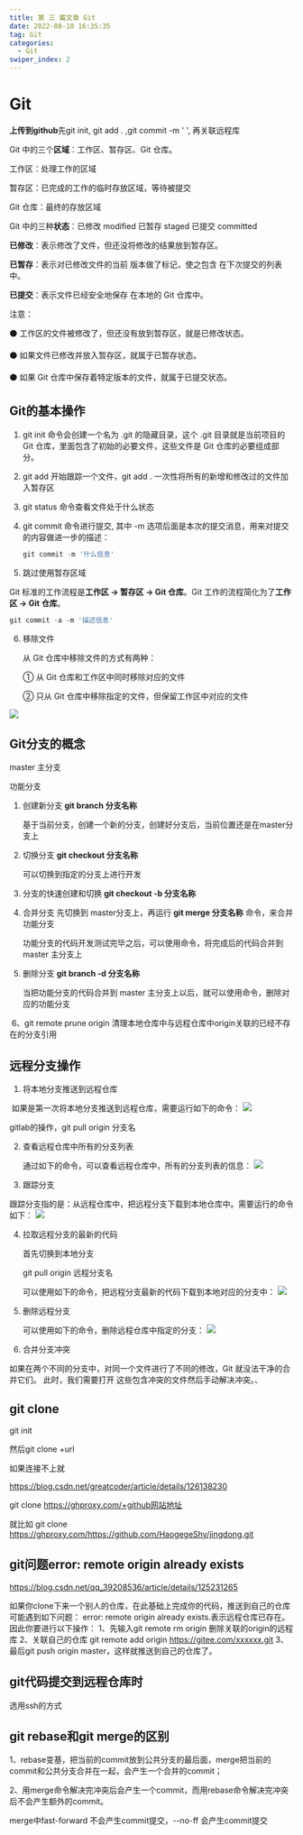 ```yaml
---
title: 第 三 篇文章 Git
date: 2022-08-10 16:35:35
tag: Git
categories: 
  - Git
swiper_index: 2
---
```


# Git

**上传到github**先git init, git add . ,git commit -m ' ', 再关联远程库

Git 中的三个**区域**：工作区、暂存区、Git 仓库。

工作区：处理工作的区域

暂存区：已完成的工作的临时存放区域，等待被提交

Git 仓库：最终的存放区域

Git 中的三种**状态**：已修改 modified 已暂存 staged 已提交 committed

**已修改**：表示修改了文件，但还没将修改的结果放到暂存区。

**已暂存**：表示对已修改文件的当前 版本做了标记，使之包含 在下次提交的列表中。

**已提交**：表示文件已经安全地保存 在本地的 Git 仓库中。

注意：

⚫ 工作区的文件被修改了，但还没有放到暂存区，就是已修改状态。

⚫ 如果文件已修改并放入暂存区，就属于已暂存状态。

⚫ 如果 Git 仓库中保存着特定版本的文件，就属于已提交状态。

## Git的基本操作

1. git init 命令会创建一个名为 .git 的隐藏目录，这个 .git 目录就是当前项目的 Git 仓库，里面包含了初始的必要文件，这些文件是 Git 仓库的必要组成部分。

2. git add 开始跟踪一个文件，git add . 一次性将所有的新增和修改过的文件加入暂存区

3. git status 命令查看文件处于什么状态

4. git commit 命令进行提交, 其中 -m 选项后面是本次的提交消息，用来对提交的内容做进一步的描述：

   ```js
   git commit -m '什么信息'	
   ```

5. 跳过使用暂存区域

Git 标准的工作流程是**工作区 → 暂存区 → Git 仓库**。Git 工作的流程简化为了**工作区 → Git 仓库**。

```js
git commit -a -m '描述信息'
```

6. 移除文件

   从 Git 仓库中移除文件的方式有两种： 

   ① 从 Git 仓库和工作区中同时移除对应的文件 

   ② 只从 Git 仓库中移除指定的文件，但保留工作区中对应的文件

![](/img/articles/image-20221025163441508.png)

## Git分支的概念

master 主分支

功能分支

1. 创建新分支       **git branch 分支名称**  

   基于当前分支，创建一个新的分支，创建好分支后，当前位置还是在master分支上

2. 切换分支     **git checkout 分支名称**     

   可以切换到指定的分支上进行开发

3. 分支的快速创建和切换  **git checkout -b 分支名称**

4. 合并分支   先切换到 master分支上，再运行 **git merge 分支名称** 命令，来合并功能分支

   功能分支的代码开发测试完毕之后，可以使用命令，将完成后的代码合并到 master 主分支上

5. 删除分支 **git branch -d 分支名称**

   当把功能分支的代码合并到 master 主分支上以后，就可以使用命令，删除对应的功能分支

​	6、git remote prune origin 清理本地仓库中与远程仓库中origin关联的已经不存在的分支引用

## 远程分支操作

1. 将本地分支推送到远程仓库

​		如果是第一次将本地分支推送到远程仓库，需要运行如下的命令：
![](/img/articles/image-20221025164401144.png)


gitlab的操作，git pull origin 分支名



2. 查看远程仓库中所有的分支列表

   通过如下的命令，可以查看远程仓库中，所有的分支列表的信息：
![](/img/articles/image-20221025164457908.png)


3. 跟踪分支

​		跟踪分支指的是：从远程仓库中，把远程分支下载到本地仓库中。需要运行的命令如下：
![](/img/articles/image-20221025164539512.png)


4. 拉取远程分支的最新的代码

   首先切换到本地分支

   git pull origin 远程分支名

   可以使用如下的命令，把远程分支最新的代码下载到本地对应的分支中：
![](/img/articles/image-20221025164618940.png)


5. 删除远程分支

   可以使用如下的命令，删除远程仓库中指定的分支：
![](/img/articles/image-20221025164652215.png)

6. 合并分支冲突

如果在两个不同的分支中，对同一个文件进行了不同的修改，Git 就没法干净的合并它们。 此时，我们需要打开 这些包含冲突的文件然后手动解决冲突。、

## git clone

git init

然后git clone +url

如果连接不上就

https://blog.csdn.net/greatcoder/article/details/126138230

git clone https://ghproxy.com/+github网站地址

就比如 git clone https://ghproxy.com/https://github.com/HaogegeShy/jingdong.git


## git问题error: remote origin already exists

https://blog.csdn.net/qq_39208536/article/details/125231265

如果你clone下来一个别人的仓库，在此基础上完成你的代码，推送到自己的仓库可能遇到如下问题：
error: remote origin already exists.表示远程仓库已存在。
因此你要进行以下操作：
1、先输入git remote rm origin 删除关联的origin的远程库
2、关联自己的仓库 git remote add origin https://gitee.com/xxxxxx.git
3、最后git push origin master，这样就推送到自己的仓库了。

## git代码提交到远程仓库时

选用ssh的方式

## git rebase和git merge的区别

1、rebase变基，把当前的commit放到公共分支的最后面，merge把当前的commit和公共分支合并在一起，会产生一个合并的commit；

2、用merge命令解决完冲突后会产生一个commit，而用rebase命令解决完冲突后不会产生额外的commit。

merge中fast-forward 不会产生commit提交，--no-ff 会产生commit提交